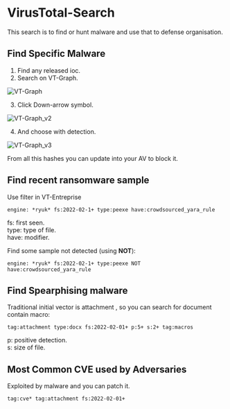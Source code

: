 # VirusTotal-Search
This search is to find or hunt malware and use that to defense organisation.

## Find Specific Malware
1. Find any released ioc.
2. Search on VT-Graph.

![VT-Graph](https://user-images.githubusercontent.com/19946447/153810991-3f903554-7a7a-46f7-bc58-d6b11a5933a9.PNG)

3. Click Down-arrow symbol.

![VT-Graph_v2](https://user-images.githubusercontent.com/19946447/153811508-7f95b600-9f0d-404c-8a9e-68a4091842c4.PNG)

4. And choose with detection.

![VT-Graph_v3](https://user-images.githubusercontent.com/19946447/153811701-fc3b3750-af3c-4176-a0da-1c655905a194.PNG)

From all this hashes you can update into your AV to block it.

## Find recent ransomware sample

Use filter in VT-Entreprise
```
engine: *ryuk* fs:2022-02-1+ type:peexe have:crowdsourced_yara_rule
```

fs: first seen.  
type: type of file.  
have: modifier.  

Find some sample not detected (using **NOT**):
```
engine: *ryuk* fs:2022-02-1+ type:peexe NOT have:crowdsourced_yara_rule
```

## Find Spearphising malware
Traditional initial vector is attachment , so you can search for document contain macro:  
```
tag:attachment type:docx fs:2022-02-01+ p:5+ s:2+ tag:macros
```
p: positive detection.    
s: size of file.  

## Most Common CVE used by Adversaries
Exploited by malware and you can patch it.  
```
tag:cve* tag:attachment fs:2022-02-01+
```

